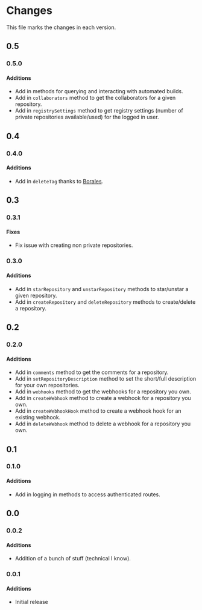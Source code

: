 # Changes
This file marks the changes in each version.

## 0.5
### 0.5.0
#### Additions
- Add in methods for querying and interacting with automated builds.
- Add in `collaborators` method to get the collaborators for a given repository.
- Add in `registrySettings` method to get registry settings (number of private repositories available/used) for the logged in user.

## 0.4
### 0.4.0
#### Additions
- Add in `deleteTag` thanks to [Borales](https://github.com/Borales).

## 0.3
### 0.3.1
#### Fixes
- Fix issue with creating non private repositories.

### 0.3.0
#### Additions
- Add in `starRepository` and `unstarRepository` methods to star/unstar a given repository.
- Add in `createRepository` and `deleteRepository` methods to create/delete a repository.

## 0.2
### 0.2.0
#### Additions
- Add in `comments` method to get the comments for a repository.
- Add in `setRepositoryDescription` method to set the short/full description for your own repositories.
- Add in `webhooks` method to get the webhooks for a repository you own.
- Add in `createWebhook` method to create a webhook for a repository you own.
- Add in `createWebhookHook` method to create a webhook hook for an existing webhook.
- Add in `deleteWebhook` method to delete a webhook for a repository you own.

## 0.1
### 0.1.0
#### Additions
- Add in logging in methods to access authenticated routes.

## 0.0
### 0.0.2
#### Additions
- Addition of a bunch of stuff (technical I know).

### 0.0.1
#### Additions
- Initial release